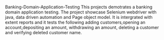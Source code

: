 Banking-Domain-Application-Testing
This projects demotrates a banking domain application testing.
The project showcase Selenium webdriver with java, data driven automation and Page object model.
It is intergrated with extent reports and it tests the following
adding customers,opening an account,depositing an amount, withdrawing an amount, deleting a customer and verifying deleted customer name.
